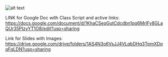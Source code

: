 
![alt text](screenshots/ReadmeScreenshot.PNG "Class outline")

LINK for Google Doc with Class Script and active links:
https://docs.google.com/document/d/1KhaCSeqGutCdcdbn1pq6MrlFy8GLaQUr35PIzyYT1O8/edit?usp=sharing

Link for Slides with Images:
https://drive.google.com/drive/folders/1AS4N3o6VsJJ4VLqbDHq3TpmXDqqFqLDN?usp=sharing


